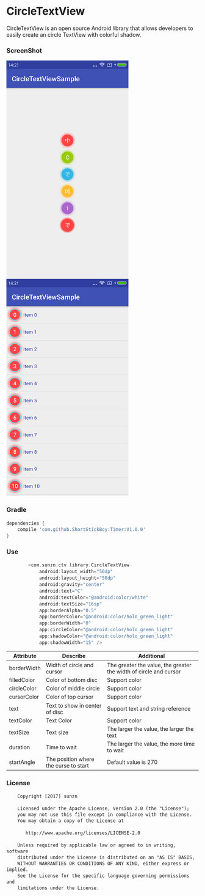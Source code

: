 # CircleTextView
CircleTextView is an open source Android library that allows developers to easily create an circle TextView with colorful shadow.

### ScreenShot
<!-- ![sample](./screenshot/Demo01.png) -->
<!-- ![sample](./screenshot/Demo02.png) -->

<a href="screenshot/Demo01.png"><img src="screenshot/Demo01.png"/></a> <a href="screenshot/Demo02.png"><img src="screenshot/Demo02.png"/></a>

### Gradle
```groovy
dependencies {
    compile 'com.github.ShortStickBoy:Timer:V1.0.0'
}
```

### Use
```groovy
        <com.sunzn.ctv.library.CircleTextView
            android:layout_width="50dp"
            android:layout_height="50dp"
            android:gravity="center"
            android:text="C"
            android:textColor="@android:color/white"
            android:textSize="16sp"
            app:borderAlpha="0.5"
            app:borderColor="@android:color/holo_green_light"
            app:borderWidth="0"
            app:circleColor="@android:color/holo_green_light"
            app:shadowColor="@android:color/holo_green_light"
            app:shadowWidth="15" />
```

| Attribute   | Describe                               | Additional                                                        |
| ----------- | -------------------------------------- | ----------------------------------------------------------------- |
| borderWidth | Width of circle and cursor             | The greater the value, the greater the width of circle and cursor |
| filledColor | Color of bottom disc                   | Support color                                                     |
| circleColor | Color of middle circle                 | Support color                                                     |
| cursorColor | Color of top cursor                    | Support color                                                     |
| text        | Text to show in center of disc         | Support text and string reference                                 |
| textColor   | Text Color                             | Support color                                                     |
| textSize    | Text size                              | The larger the value, the larger the text                         |
| duration    | Time to wait                           | The larger the value, the more time to wait                       |
| startAngle  | The position where the curse to start  | Default value is 270                                              |

### License
```
    Copyright [2017] sunzn

    Licensed under the Apache License, Version 2.0 (the "License");
    you may not use this file except in compliance with the License.
    You may obtain a copy of the License at

       http://www.apache.org/licenses/LICENSE-2.0

    Unless required by applicable law or agreed to in writing, software
    distributed under the License is distributed on an "AS IS" BASIS,
    WITHOUT WARRANTIES OR CONDITIONS OF ANY KIND, either express or implied.
    See the License for the specific language governing permissions and
    limitations under the License.
```